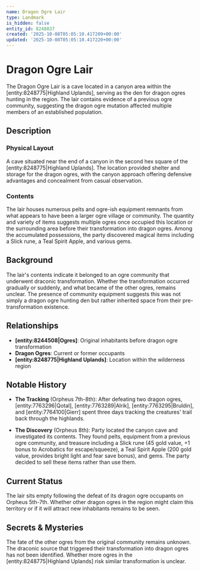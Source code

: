 ```yaml
---
name: Dragon Ogre Lair
type: Landmark
is_hidden: false
entity_id: 8248837
created: '2025-10-08T05:05:10.417209+00:00'
updated: '2025-10-08T05:05:10.417220+00:00'
---
```


# Dragon Ogre Lair

The Dragon Ogre Lair is a cave located in a canyon area within the [entity:8248775|Highland Uplands], serving as the den for dragon ogres hunting in the region. The lair contains evidence of a previous ogre community, suggesting the dragon ogre mutation affected multiple members of an established population.

## Description

### Physical Layout

A cave situated near the end of a canyon in the second hex square of the [entity:8248775|Highland Uplands]. The location provided shelter and storage for the dragon ogres, with the canyon approach offering defensive advantages and concealment from casual observation.

### Contents

The lair houses numerous pelts and ogre-ish equipment remnants from what appears to have been a larger ogre village or community. The quantity and variety of items suggests multiple ogres once occupied this location or the surrounding area before their transformation into dragon ogres. Among the accumulated possessions, the party discovered magical items including a Slick rune, a Teal Spirit Apple, and various gems.

## Background

The lair's contents indicate it belonged to an ogre community that underwent draconic transformation. Whether the transformation occurred gradually or suddenly, and what became of the other ogres, remains unclear. The presence of community equipment suggests this was not simply a dragon ogre hunting den but rather inherited space from their pre-transformation existence.

## Relationships

- **[entity:8244508|Ogres]**: Original inhabitants before dragon ogre transformation
- **Dragon Ogres**: Current or former occupants
- **[entity:8248775|Highland Uplands]**: Location within the wilderness region

## Notable History

- **The Tracking** (Orpheus 7th-8th): After defeating two dragon ogres, [entity:7763296|Qotal], [entity:7763289|Alrik], [entity:7763295|Bruldin], and [entity:7764100|Gierr] spent three days tracking the creatures' trail back through the highlands.

- **The Discovery** (Orpheus 8th): Party located the canyon cave and investigated its contents. They found pelts, equipment from a previous ogre community, and treasure including a Slick rune (45 gold value, +1 bonus to Acrobatics for escape/squeeze), a Teal Spirit Apple (200 gold value, provides bright light and fear save bonus), and gems. The party decided to sell these items rather than use them.

## Current Status

The lair sits empty following the defeat of its dragon ogre occupants on Orpheus 5th-7th. Whether other dragon ogres in the region might claim this territory or if it will attract new inhabitants remains to be seen.

## Secrets & Mysteries

The fate of the other ogres from the original community remains unknown. The draconic source that triggered their transformation into dragon ogres has not been identified. Whether more ogres in the [entity:8248775|Highland Uplands] risk similar transformation is unclear.
